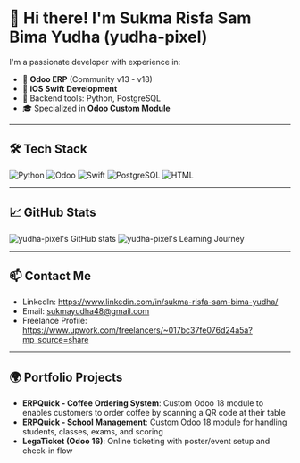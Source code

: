 # 👋 Hi there! I'm Sukma Risfa Sam Bima Yudha (yudha-pixel)

I'm a passionate developer with experience in:

- 🧠 **Odoo ERP** (Community v13 - v18)
- 📱 **iOS Swift Development**
- 🔧 Backend tools: Python, PostgreSQL
- 🎓 Specialized in **Odoo Custom Module**

---

## 🛠️ Tech Stack

![Python](https://img.shields.io/badge/-Python-3776AB?style=flat&logo=python&logoColor=white)
![Odoo](https://img.shields.io/badge/-Odoo-714B67?style=flat&logo=odoo&logoColor=white)
![Swift](https://img.shields.io/badge/-Swift-FA7343?style=flat&logo=swift&logoColor=white)
![PostgreSQL](https://img.shields.io/badge/-PostgreSQL-336791?style=flat&logo=postgresql&logoColor=white)
![HTML](https://img.shields.io/badge/-HTML5-E34F26?style=flat&logo=html5&logoColor=white)

---

## 📈 GitHub Stats

![yudha-pixel's GitHub stats](https://github-readme-stats.vercel.app/api?username=yudha-pixel&show_icons=true&theme=github_dark)
![yudha-pixel's Learning Journey](https://roadmap.sh/card/wide/687f1ad8d8402b4cbde5cda9?variant=dark&roadmaps=full-stack)

---

## 📫 Contact Me

- LinkedIn: https://www.linkedin.com/in/sukma-risfa-sam-bima-yudha/
- Email: sukmayudha48@gmail.com
- Freelance Profile: https://www.upwork.com/freelancers/~017bc37fe076d24a5a?mp_source=share

---

## 🌍 Portfolio Projects

- **ERPQuick - Coffee Ordering System**: Custom Odoo 18 module to enables customers to order coffee by scanning a QR code at their table
- **ERPQuick - School Management**: Custom Odoo 18 module for handling students, classes, exams, and scoring
- **LegaTicket (Odoo 16)**: Online ticketing with poster/event setup and check-in flow
